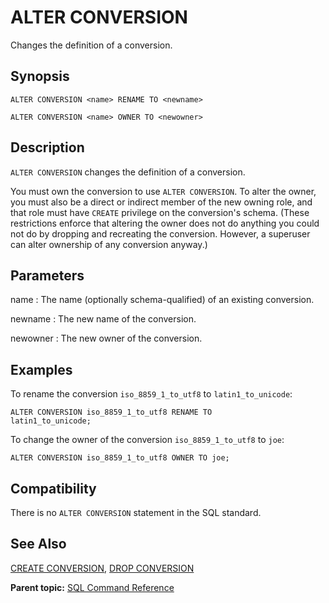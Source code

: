# ALTER CONVERSION 

Changes the definition of a conversion.

## Synopsis 

``` {#sql_command_synopsis}
ALTER CONVERSION <name> RENAME TO <newname>

ALTER CONVERSION <name> OWNER TO <newowner>
```

## Description 

`ALTER CONVERSION` changes the definition of a conversion.

You must own the conversion to use `ALTER CONVERSION`. To alter the owner, you must also be a direct or indirect member of the new owning role, and that role must have `CREATE` privilege on the conversion's schema. \(These restrictions enforce that altering the owner does not do anything you could not do by dropping and recreating the conversion. However, a superuser can alter ownership of any conversion anyway.\)

## Parameters 

name
:   The name \(optionally schema-qualified\) of an existing conversion.

newname
:   The new name of the conversion.

newowner
:   The new owner of the conversion.

## Examples 

To rename the conversion `iso_8859_1_to_utf8` to `latin1_to_unicode`:

```
ALTER CONVERSION iso_8859_1_to_utf8 RENAME TO 
latin1_to_unicode;
```

To change the owner of the conversion `iso_8859_1_to_utf8` to `joe`:

```
ALTER CONVERSION iso_8859_1_to_utf8 OWNER TO joe;
```

## Compatibility 

There is no `ALTER CONVERSION` statement in the SQL standard.

## See Also 

[CREATE CONVERSION](CREATE_CONVERSION.html), [DROP CONVERSION](DROP_CONVERSION.html)

**Parent topic:** [SQL Command Reference](../sql_commands/sql_ref.html)

